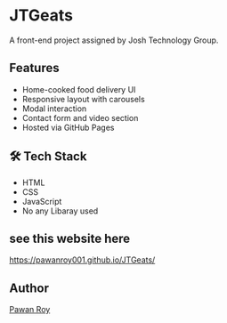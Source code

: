 # JTGeats

A  front-end project assigned by Josh Technology Group.

##  Features

- Home-cooked food delivery UI
- Responsive layout with carousels
- Modal interaction
- Contact form and video section
- Hosted via GitHub Pages

## 🛠️ Tech Stack

- HTML
- CSS
- JavaScript
- No any Libaray used
## see this website here
https://pawanroy001.github.io/JTGeats/

##  Author
[Pawan Roy](https://github.com/pawanroy001)
